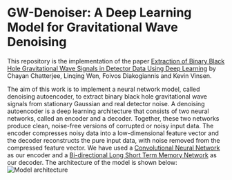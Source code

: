 # GW-Denoiser: A Deep Learning Model for Gravitational Wave Denoising
This repository is the implementation of the paper [Extraction of Binary Black Hole Gravitational Wave Signals in Detector Data Using Deep Learning](https://journals.aps.org/prd/abstract/10.1103/PhysRevD.104.064046) by Chayan Chatterjee, Linqing Wen, Foivos Diakogiannis and Kevin Vinsen.  

The aim of this work is to implement a neural network model, called denoising autoencoder, to extract binary black hole gravitational wave signals from stationary Gaussian and real detector noise. A denoising autoencoder is a deep learning architecture that consists of two neural networks, called an encoder and a decoder. Together, these two networks produce clean, noise-free versions of corrupted or noisy input data. The encoder compresses noisy data into a low-dimensional feature vector and the decoder reconstructs the pure input data, with noise removed from the compressed feature vector.
We have used a [Convolutional Neural Network](https://en.wikipedia.org/wiki/Convolutional_neural_network) as our encoder and a [Bi-directional Long Short Term Memory Network](https://en.wikipedia.org/wiki/Long_short-term_memory) as our decoder. The architecture of the model is shown below:  
![Model architecture](https://github.com/chayanchatterjee/GW-Denoiser/figures/CNN-LSTM_model_architecture.png?raw=true)

